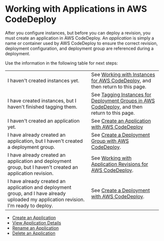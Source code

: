 # Working with Applications in AWS CodeDeploy<a name="applications"></a>

After you configure instances, but before you can deploy a revision, you must create an application in AWS CodeDeploy\. An *application* is simply a name or container used by AWS CodeDeploy to ensure the correct revision, deployment configuration, and deployment group are referenced during a deployment\. 

Use the information in the following table for next steps:


|  |  | 
| --- |--- |
|  I haven't created instances yet\.  |  See [Working with Instances for AWS CodeDeploy](instances.md), and then return to this page\.  | 
| I have created instances, but I haven't finished tagging them\. |  See [Tagging Instances for Deployment Groups in AWS CodeDeploy](instances-tagging.md), and then return to this page\.  | 
|  I haven't created an application yet\.  |  See [Create an Application with AWS CodeDeploy](applications-create.md)   | 
|  I have already created an application, but I haven't created a deployment group\.  |  See [Create a Deployment Group with AWS CodeDeploy](deployment-groups-create.md)\.  | 
| I have already created an application and deployment group, but I haven't created an application revision\. | See [Working with Application Revisions for AWS CodeDeploy](application-revisions.md)\. | 
| I have already created an application and deployment group, and I have already uploaded my application revision\. I'm ready to deploy\. | See [Create a Deployment with AWS CodeDeploy](deployments-create.md)\. | 


+ [Create an Application](applications-create.md)
+ [View Application Details](applications-view-details.md)
+ [Rename an Application](applications-rename.md)
+ [Delete an Application](applications-delete.md)